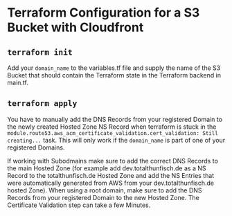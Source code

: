 # Terraform Configuration for a S3 Bucket with Cloudfront

## `terraform init`

Add your `domain_name` to the variables.tf file and supply the name of the S3 Bucket that should contain the Terraform state in the Terraform backend in main.tf.

## `terraform apply`

You have to manually add the DNS Records from your registered Domain to the newly created Hosted Zone NS Record when terraform is stuck in the `module.route53.aws_acm_certificate_validation.cert_validation: Still creating...` task.
This will only work if the `domain_name` is part of one of your registered Domains.

If working with Subodmains make sure to add the correct DNS Records to the main Hosted Zone (for example add dev.totalthunfisch.de as a NS Record to the totalthunfisch.de Hosted Zone and add the NS Entries that were automatically generated from AWS from your dev.totalthunfisch.de hosted Zone). When using a root domain, make sure to add the DNS Records from your registered Domain to the new Hosted Zone.
The Certificate Validation step can take a few Minutes.
